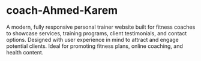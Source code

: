 # coach-Ahmed-Karem
 A modern, fully responsive personal trainer website built for fitness coaches to showcase services, training programs, client testimonials, and contact options. Designed with user experience in mind to attract and engage potential clients. Ideal for promoting fitness plans, online coaching, and health content.
